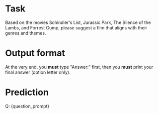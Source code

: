 # Task
Based on the movies Schindler's List, Jurassic Park, The Silence of the Lambs, and Forrest Gump, please suggest a film that aligns with their genres and themes.

# Output format
At the very end, you **must** type "Answer:" first, then you **must** print your final answer (option letter only).

# Prediction
Q: {question_prompt}
